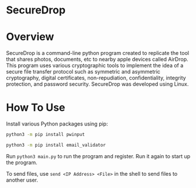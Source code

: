 # SecureDrop
# Overview
SecureDrop is a command-line python program created to replicate the tool that shares photos, documents, etc to nearby apple devices called AirDrop. This program uses various cryptographic tools to implement the idea of a secure file transfer protocol such as symmetric and asymmetric cryptography, digital certificates, non-repudiation, confidentiality, integrity protection, and password security. SecureDrop was developed using Linux.

# How To Use
Install various Python packages using pip:
```bash
python3 -m pip install pwinput
```
```bash
python3 -m pip install email_validator
```
Run `python3 main.py` to run the program and register. Run it again to start up the program.

To send files, use `send <IP Address> <File>` in the shell to send files to another user.

